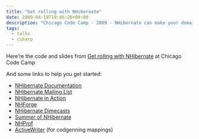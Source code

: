 ```yaml
---
title: "Get rolling with NHibernate"
date: 2009-04-19T19:45:20+09:00
description: "Chicago Code Camp - 2009 - NHibernate can make your domain model beautiful, your application perform better and facilitate Rapid Application Development."
tags:
  - talks
  - csharp
---
```


Here’re the code and slides from [Get rolling with NHibernate](https://web.archive.org/web/20131231050248/http://ignu.divide0.net/NHibernate.rar) at Chicago Code Camp

And some links to help you get started:


*  [NHibernate Documentation](https://web.archive.org/web/20131231050248/http://tinyurl.com/nhdocs) 
*  [NHibernate Mailing List](https://web.archive.org/web/20131231050248/http://groups.google.com/group/nhusers) 
*  [NHibernate in Action](https://web.archive.org/web/20131231050248/http://manning.com/kuate) 
*  [NHForge](https://web.archive.org/web/20131231050248/http://nhforge.org/) 
*  [NHibernate Dimecasts](https://web.archive.org/web/20131231050248/http://www.dimecasts.net/Casts/ByTag/NHibernate) 
*  [Summer of NHibernate](https://web.archive.org/web/20131231050248/http://www.summerofnhibernate.com/) 
*  [NHProf](https://web.archive.org/web/20131231050248/http://nhprof.com/) 
*  [ActiveWriter](https://web.archive.org/web/20131231050248/http://using.castleproject.org/display/Contrib/ActiveWriter)  (for codgenning mappings)
